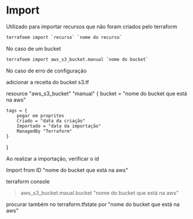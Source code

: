 # Import

Utilizado para importar recursos que não foram criados pelo terraform

```bash
terrafoem import `recurso` `nome do recurso`
```

No caso de um bucket

```bash
terrafoem import aws_s3_bucket.manual `nome do bucket`
```

No caso de erro de configuração

adicionar a receita do bucket s3.tf

resource "aws_s3_bucket" "manual" {
    bucket = "nome do bucket que está na aws"

    tags = {
        pegar em proprites
        Criado = "data da criação"
        Importado = "data da importação"
        ManagedBy "Terraform"
    }
}

Ao realizar a importação, verificar o id

Import from ID "nome do bucket que está na aws"

terraform console
> aws_s3_bucket.maual.bucket
> "nome do bucket que está na aws"

procurar também no terraform.tfstate por "nome do bucket que está na aws"
